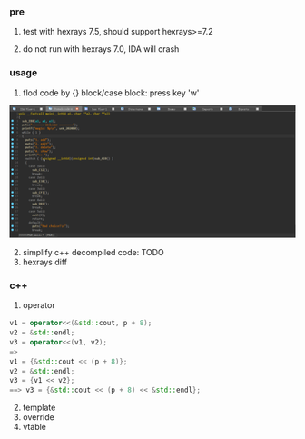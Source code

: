 ### pre

1. test with hexrays 7.5, should support hexrays>=7.2

2. do not run with hexrays 7.0, IDA will crash


### usage

1. flod code by {} block/case block: press key 'w'

![](./pic/hexraysIDAplusFlodCode.gif)

2. simplify c++ decompiled code: TODO
3. hexrays diff


### c++
1. operator
```cpp
v1 = operator<<(&std::cout, p + 8);
v2 = &std::endl;
v3 = operator<<(v1, v2);
=> 
v1 = {&std::cout << (p + 8)};
v2 = &std::endl;
v3 = {v1 << v2};
==> v3 = {&std::cout << (p + 8) << &std::endl};
```
2. template
3. override
4. vtable

